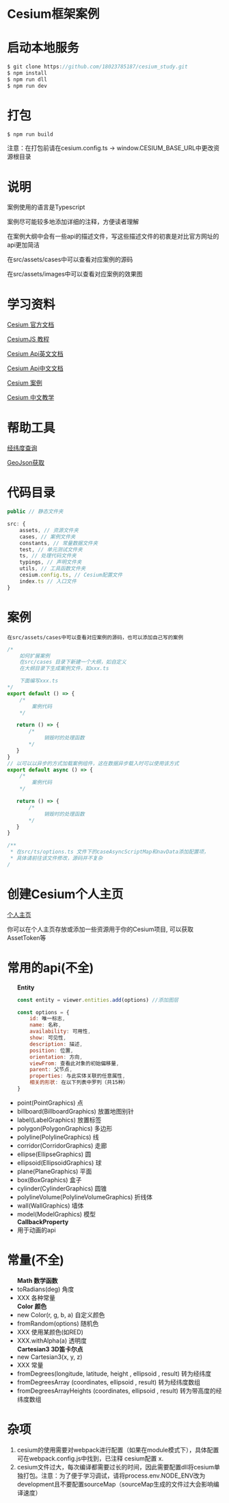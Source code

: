 <h1>Cesium框架案例</h1>

# 启动本地服务

```javascript
$ git clone https://github.com/18023785187/cesium_study.git
$ npm install
$ npm run dll
$ npm run dev
```

# 打包

```javascript
$ npm run build
```

注意：在打包前请在cesium.config.ts -> window.CESIUM_BASE_URL中更改资源根目录

# 说明

<p>案例使用的语言是Typescript</p>
<p>案例尽可能较多地添加详细的注释，方便读者理解</p>
<p>在案例大纲中会有一些api的描述文件，写这些描述文件的初衷是对比官方网址的api更加简洁</p>
<p>在src/assets/cases中可以查看对应案例的源码</p>
<p>在src/assets/images中可以查看对应案例的效果图</p>


# 学习资料

<p><a href="https://cesium.com/learn/">Cesium 官方文档</a></p>
<p><a href="https://cesium.com/learn/cesiumjs-learn/">CesiumJS 教程</a></p>
<p><a href="https://cesium.com/learn/cesiumjs/ref-doc/">Cesium Api英文文档</a></p>
<p><a href="http://cesium.xin/cesium/cn/Documentation1.62/">Cesium Api中文文档</a></p>
<p><a href="https://sandcastle.cesium.com/">Cesium 案例</a></p>
<p><a href="http://cesium.xin/">Cesium 中文教学</a></p>

# 帮助工具

<p><a href="https://www.toolnb.com/tools/gps.html">经纬度查询</a></p>
<p><a href="http://datav.aliyun.com/portal/school/atlas/area_selector">GeoJson获取</a></p>


# 代码目录

```typescript
public // 静态文件夹

src: {
    assets, // 资源文件夹
    cases, // 案例文件夹
    constants, // 常量数据文件夹
    test, // 单元测试文件夹
    ts, // 处理代码文件夹
    typings, // 声明文件夹
    utils, // 工具函数文件夹
    cesium.config.ts, // Cesium配置文件
    index.ts // 入口文件
}
```

# 案例

    在src/assets/cases中可以查看对应案例的源码，也可以添加自己写的案例

```typescript
/*
    如何扩展案例
    在src/cases 目录下新建一个大纲，如自定义
    在大纲目录下生成案例文件，如xxx.ts

    下面编写xxx.ts
*/
export default () => {
    /*
        案例代码
    */

   return () => {
       /*
            销毁时的处理函数
       */
   }
}
// 以可以以异步的方式加载案例组件，这在数据异步载入时可以使用该方式
export default async () => {
    /*
        案例代码
    */

   return () => {
       /*
            销毁时的处理函数
       */
   }
}

/**
 * 在src/ts/options.ts 文件下的caseAsyncScriptMap和navData添加配置项，
 * 具体请前往该文件修改，源码并不复杂
/

```

# 创建Cesium个人主页

<p><a href="https://cesium.com/ion/assetdepot/">个人主页</a></p>
<p>你可以在个人主页存放或添加一些资源用于你的Cesium项目, 可以获取AssetToken等</p>

# 常用的api(不全)

<ul>
<strong>Entity</strong>

```javascript
const entity = viewer.entities.add(options) //添加图层

const options = {
    id: 唯一标志,
    name: 名称,
    availability: 可用性,
    show: 可见性,
    description: 描述,
    position: 位置,
    orientation: 方向,
    viewFrom: 查看此对象的初始偏移量,
    parent: 父节点,
    properties: 与此实体关联的任意属性,
    相关的形状: 在以下列表中罗列（共15种）
}
```

<li>point(PointGraphics) 点</li>
<li>billboard(BillboardGraphics) 放置地图别针</li>
<li>label(LabelGraphics) 放置标签</li>
<li>polygon(PolygonGraphics) 多边形</li>
<li>polyline(PolylineGraphics) 线</li>
<li>corridor(CorridorGraphics) 走廊</li>
<li>ellipse(EllipseGraphics) 圆</li>
<li>ellipsoid(EllipsoidGraphics) 球</li>
<li>plane(PlaneGraphics) 平面</li>
<li>box(BoxGraphics) 盒子</li>
<li>cylinder(CylinderGraphics) 圆锥</li>
<li>polylineVolume(PolylineVolumeGraphics) 折线体</li>
<li>wall(WallGraphics) 墙体</li>
<li>model(ModelGraphics) 模型</li>
<strong>CallbackProperty</strong>
<li>用于动画的api</li>
</ul>

# 常量(不全)

<ul>
<strong>Math 数学函数</strong>
<li>toRadians(deg) 角度</li>
<li>XXX 各种常量</li>
<strong>Color 颜色</strong>
<li>new Color(r, g, b, a) 自定义颜色</li>
<li>fromRandom(options) 随机色</li>
<li>XXX 使用某颜色(如RED)</li>
<li>XXX.withAlpha(a) 透明度</li>
<strong>Cartesian3 3D笛卡尔点</strong>
<li>new Cartesian3(x, y, z)</li>
<li>XXX 常量</li>
<li>fromDegrees(longitude, latitude, height , ellipsoid , result) 转为经纬度</li>
<li>fromDegreesArray (coordinates, ellipsoid , result) 转为经纬度数组</li>
<li>fromDegreesArrayHeights (coordinates, ellipsoid , result) 转为带高度的经纬度数组</li>
</ul>

# 杂项

<ol>
<li>cesium的使用需要对webpack进行配置（如果在module模式下），具体配置可在webpack.config.js中找到，已注释 cesium配置 x.</li>
<li>cesium文件过大，每次编译都需要过长的时间，因此需要配置dll将cesium单独打包。注意：为了便于学习调试，请将process.env.NODE_ENV改为development且不要配置sourceMap（sourceMap生成的文件过大会影响编译速度）</li>
</ol>
